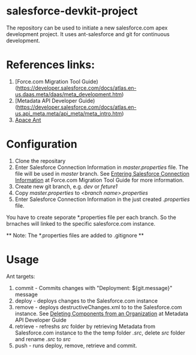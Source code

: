 # salesforce-devkit-project
The repository can be used to initiate a new salesforce.com apex development project. It uses ant-salesforce and git for continuous development.

# References links:
1. [Force.com Migration Tool Guide)(https://developer.salesforce.com/docs/atlas.en-us.daas.meta/daas/meta_development.htm)
2. [Metadata API Developer Guide)(https://developer.salesforce.com/docs/atlas.en-us.api_meta.meta/api_meta/meta_intro.htm)
3. [Apace Ant](http://ant.apache.org/)

# Configuration
1. Clone the repositary
2. Enter Salesforce Connection Information in _master.properties_ file. The file will be used in _master_ branch. See [Entering Salesforce Connection Information](https://developer.salesforce.com/docs/atlas.en-us.daas.meta/daas/forcemigrationtool_connect.htm) at Force.com Migration Tool Guide for more information.
3. Create new git branch, e.g. _dev_ or _feture1_
4. Copy _master.properties_ to _<branch name\>.properties_
5. Enter Salesforce Connection Information in the just created _.properties_ file.

You have to create seporate \*.properties file per each branch. So the brnaches will linked to the specific salesforce.com instance.

** Note: The \*.properties files are added to .gitignore **

# Usage

Ant targets:

1. commit - Commits changes with "Deployment: ${git.message}" message
2. deploy - deploys changes to the Salesforce.com instance
4. remove - deploys destructiveChanges.xml to to the Salesforce.com instance. See [Deleting Components from an Organization](https://developer.salesforce.com/docs/atlas.en-us.api_meta.meta/api_meta/meta_deploy_deleting_files.htm) at Metadata API Developer Guide
5. retrieve - refreshs _src_ folder by retrieving Metadata from Salesforce.com instance to the the temp folder _.src_, delete _src_ folder and rename _.src_ to _src_
6. push - runs deploy, remove, retrieve and commit.
